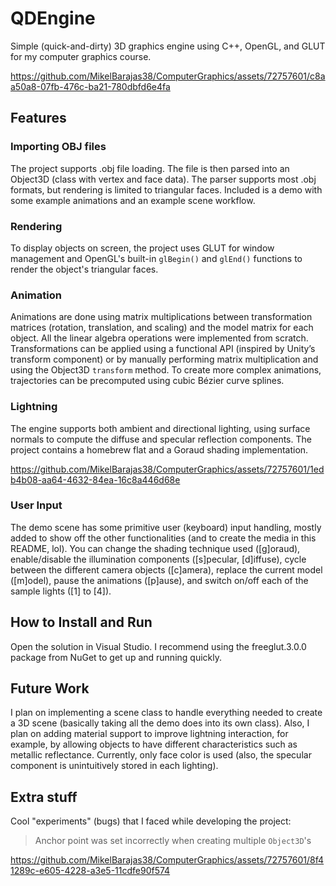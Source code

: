 # QDEngine

Simple (quick-and-dirty) 3D graphics engine using C++, OpenGL, and GLUT for my computer graphics course.

https://github.com/MikelBarajas38/ComputerGraphics/assets/72757601/c8aa50a8-07fb-476c-ba21-780dbfd6e4fa

## Features

### Importing OBJ files

The project supports .obj file loading. The file is then parsed into an Object3D (class with vertex and face data). The parser supports most .obj formats, but rendering is limited to triangular faces. Included is a demo with some example animations and an example scene workflow.

### Rendering

To display objects on screen, the project uses GLUT for window management and OpenGL's built-in `glBegin()` and `glEnd()` functions to render the object's triangular faces.

### Animation

Animations are done using matrix multiplications between transformation matrices (rotation, translation, and scaling) and the model matrix for each object. All the linear algebra operations were implemented from scratch. Transformations can be applied using a functional API (inspired by Unity’s transform component) or by manually performing matrix multiplication and using the Object3D `transform` method. To create more complex animations, trajectories can be precomputed using cubic Bézier curve splines.

### Lightning

The engine supports both ambient and directional lighting, using surface normals to compute the diffuse and specular reflection components. The project contains a homebrew flat and a Goraud shading implementation.



https://github.com/MikelBarajas38/ComputerGraphics/assets/72757601/1edb4b08-aa64-4632-84ea-16c8a446d68e



### User Input

The demo scene has some primitive user (keyboard) input handling, mostly added to show off the other functionalities (and to create the media in this README, lol). You can change the shading technique used ([g]oraud), enable/disable the illumination components ([s]pecular, [d]iffuse), cycle between the different camera objects ([c]amera), replace the current model ([m]odel), pause the animations ([p]ause), and switch on/off each of the sample lights ([1] to [4]).

## How to Install and Run

Open the solution in Visual Studio. I recommend using the freeglut.3.0.0 package from NuGet to get up and running quickly.

## Future Work

I plan on implementing a scene class to handle everything needed to create a 3D scene (basically taking all the demo does into its own class). Also, I plan on adding material support to improve lightning interaction, for example, by allowing objects to have different characteristics such as metallic reflectance. Currently, only face color is used (also, the specular component is unintuitively stored in each lighting).

## Extra stuff

Cool "experiments" (bugs) that I faced while developing the project:

> Anchor point was set incorrectly when creating multiple `Object3D`'s

https://github.com/MikelBarajas38/ComputerGraphics/assets/72757601/8f41289c-e605-4228-a3e5-11cdfe90f574


